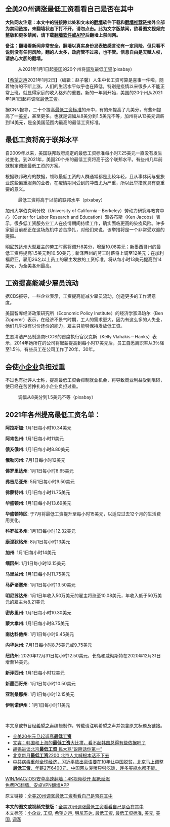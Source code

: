 <h2>全美20州调涨最低工资看看自己是否在其中</h2> <p class="notice"><b>大陆网友注意：本文中的链接除此处和文末的<a href="https://github.com/bannedbook/fanqiang" >翻墙</a>软件下载和<a href="https://github.com/killgcd/justmysocks/blob/master/README.md">翻墙推荐</a>链接外全部为禁网链接，未翻墙状态下打不开，请勿点击。此为文字版禁闻，欲看图文视频完整版和更多禁闻，请下载<a href="https://github.com/bannedbook/fanqiang">翻墙软件或APP</a>后翻墙上禁闻网。</p><p>备注：翻墙看新闻非常安全，翻墙以真实身份发表敏感言论有一定风险，但只看不说则没有任何风险，翻的人太多，政府管不过来，也不管。信息自由是天赋人权，请放心大胆的翻墙。</b></p>  <div class="entry"> <figure> <p><figcaption>从2021年1月1日起<a href="https://www.bannedbook.org/bnews/tag/%e7%be%8e%e5%9b%bd/" class="st_tag internal_tag" rel="tag" title="标签 美国 下的日志">美国</a>的20个州将<a href="https://www.bannedbook.org/bnews/tag/%E8%B0%83%E6%B6%A8/" class="st_tag internal_tag" rel="tag" title="标签 调涨 下的日志">调涨</a>最低<a href="https://www.bannedbook.org/bnews/tag/%e5%b7%a5%e8%b5%84/" class="st_tag internal_tag" rel="tag" title="标签 工资 下的日志">工资</a>(pixabay)</figcaption></figure> <p>【<span class='wp_keywordlink_affiliate'><a href="https://www.soundofhope.org" title="希望之声" target="_blank">希望之声</a></span>2021年1月2日】（编辑：赵子馨）人生中长工资可算是喜事一件啦，随着物价的不断上涨，人们的生活水平似乎也在降低，特别是疫情以来很多人不能正常上班，就显得家庭的收入格外的重要。新的一年刚开始，美国的20个州从2021年1月1日起将调涨<a href="https://www.bannedbook.org/bnews/tag/%E6%9C%80%E4%BD%8E%E5%B7%A5%E8%B5%84/" class="st_tag internal_tag" rel="tag" title="标签 最低工资 下的日志">最低工资</a>。</p> <p>据CNN报导，二十个提高<a href="https://www.bannedbook.org/bnews/tag/%E6%9C%80%E4%BD%8E%E5%B7%A5%E8%B5%84%E6%A0%87%E5%87%86/" class="st_tag internal_tag" rel="tag" title="标签 最低工资标准 下的日志">最低工资标准</a>的州中，有的州提高了几美分，有些州提高了一<a href="https://www.bannedbook.org/bnews/tag/%e7%be%8e%e5%85%83/" class="st_tag internal_tag" rel="tag" title="标签 美元 下的日志">美元</a>，甚至更多。也就是调幅从8美分到1.5美元不等，加州将从13美元调薪到14美元，是全美国范围内最高的最低工资标准。</p> <h2><strong>最低工资将高于联邦水平</strong></h2> <p>自2009年以来，美国联邦政府规定的最低工资标准每小时7.25美元一直没有发生过变化。到2021年，美国20个州的最低工资将高于这个联邦水平。有些州几年前就制定调涨最低工资的方案。</p> <p>根据联邦政府的数据，领取最低工资的人群通常都是比较年轻，且从事休闲与餐旅业这些偏重服务的业者，在疫情期间受到的冲击尤为严重，所以此举措就具有更重要的意义。</p> <figure><figcaption>最低工资将高于以前的联邦水平（pixabay）</figcaption></figure> <p>加州大学伯克利分校（University of California－Berkeley）劳动力研究与教育中心（Center for Labor Research and Education）雅各布斯（Ken Jacobs）表示，很多低工资服务业工人在疫情期间持续工作，确实面临更高的染疫风险。许多家庭目前都正在这场危机中苦苦挣扎，对他们来说，该举措将是一个非常受欢迎的提振。</p> <p><a href="https://www.bannedbook.org/bnews/tag/%E6%98%8E%E5%B0%BC%E8%8B%8F%E8%BE%BE/" class="st_tag internal_tag" rel="tag" title="标签 明尼苏达 下的日志">明尼苏达</a>州大型雇主的劳工时薪将调升8美分，增至10.08美元；新墨西哥州的最低工资将提高1.5美元到10.50美元；新泽西州的劳工时薪将上调至12美元；在加利福尼亚，雇用26名以上员工的雇主发放的工资标准，将从每小时13美元提高到14美元，为全美各州最高。</p> <h2><strong>工资提高能减少雇员流动</strong></h2> <p>据CBS报导，一些企业表示，工资提高能减少雇员流动，创造更多的工作满意度。</p> <p>美国智库经济政策研究所（Economic Policy Institute）的经济学家泽珀尔（Ben Zipperer）表示，在经济不景气时期，工人的需求更大，因为有这么多的人失业，他们几乎没有讨价还价的能力，雇主只能够保持发放低工资。</p> <p>生态清洁产品制造商ECOS的首席执行官汉克斯（Kelly Vlahakis－Hanks）表示，2014年她所在的公司将起薪提高到每小时17美元后，员工自愿离职率从3％降至1.5％，有些员工在公司工作了20年、30年。</p>  <h2><strong>会使<a href="https://www.bannedbook.org/bnews/tag/%E5%B0%8F%E4%BC%81%E4%B8%9A/" class="st_tag internal_tag" rel="tag" title="标签 小企业 下的日志">小企业</a>负担过重</strong></h2> <p>不过也有批评人士称，提高最低工资会抑制就业机会，将导致商业利益受到阻碍，使已经在苦苦挣扎的小企业负担过重。</p> <figure><figcaption>调幅从8美分到1.5美元不等（pixabay）</figcaption></figure> <h2><strong>2021年各州提高最低工资名单：</strong></h2> <p><strong>阿拉斯加</strong>: 1月1日每小时10.34美元</p> <p><strong>阿肯色州</strong>: 1月1日每小时11美元</p> <p><strong>俄亥俄州</strong>: 1月1日每小时8.80美元</p> <p><strong>俄勒冈州</strong>: 7月1日每小时12美元</p> <p><strong>佛罗里达州</strong>: 1月1日每小时8.65美元</p> <p><strong>弗吉尼亚州</strong>: 5月1日每小时9.50美元</p> <p><strong>佛蒙特州</strong>: 1月1日每小时11.75美元</p> <p><strong>华盛顿州</strong>: 1月1日每小时13.69美元</p>  <p><strong>华盛顿特区</strong>: 于7月将最低工资提升至每小时15美元，以适应过去12个月的生活费用变化。</p> <p><strong>科罗拉多州</strong>: 1月1日每小时12.32美元</p> <p><strong>康涅狄格州</strong>: 8月1日每小时13美元</p> <p><strong>加州</strong>: 1月1日每小时14美元</p> <p><strong>缅因州</strong>: 1月1日每小时12.15美元</p> <p><strong>马里兰州</strong>: 1月1日每小时11.75美元</p> <p><strong>马萨诸塞州</strong>: 1月1日每小时13.50美元</p> <p><strong>明尼苏达州</strong>: 1月1日年收入50万美元的雇主将涨至10.08美元，年收入低于50万美元的雇主为8.21美元</p> <p><strong>密苏里州</strong>: 1月1日每小时10.30美元</p>  <p><strong>蒙大拿州</strong>: 1月1日每小时8.75美元</p> <p><strong>南达科他州</strong>: 1月1日每小时9.45美元</p> <p><strong>内华达州</strong>: 7月1日每小时8.75美元或9.75美元</p> <p><strong>纽约州</strong>: 2020年12月31日每小时12.50美元，长岛和威彻斯特在2020年12月31日增至14美元。</p> <p><strong>新泽西州</strong>: 1月1日每小时12美元</p> <p><strong>新墨西哥州</strong>: 1月1日每小时10.50美元</p> <p><strong>亚利桑那州</strong>: 1月1日每小时12.15美元</p> <p><strong>伊利诺伊州</strong>：1月1日每小时11美元</p> <p> </p>  <p>本文章或节目经<a href="https://www.bannedbook.org/bnews/tag/%e5%b8%8c%e6%9c%9b%e4%b9%8b%e5%a3%b0/" class="st_tag internal_tag" rel="tag" title="标签 希望之声 下的日志">希望之声</a>编辑制作，转载请注明希望之声并包含原文标题及链接。</p> <ul class='op-related-articles' title='相关阅读'> <li><a href='https://www.bannedbook.org/bnews/cnnews/20210101/1458813.html' target='_blank'>全美20州元旦起调高<b>最低工资</b></a></li> <li><a href='https://www.bannedbook.org/bnews/bannedvideo/20201204/1441960.html' target='_blank'>文睿：韩国和上海的<b>最低工资</b>大比拼，看不起韩国总得有些依据吧？</a></li> <li><a href='https://www.bannedbook.org/bnews/taiwannews/20201127/1437687.html' target='_blank'>胡锡进谈北京<b>最低工资</b> 民大骂“说瞎话你第一”</a></li> <li><a href='https://www.bannedbook.org/bnews/ssgc/20201126/1437492.html' target='_blank'>北京每月<b>最低工资</b>2200 	北京人大喊根本活不下去</a></li> <li><a href='https://www.bannedbook.org/bnews/bannedvideo/20201126/1437421.html' target='_blank'>中共病毒重创全球经济，习近平放出豪语要在10年让中国脱贫，北京马上调整<b>最低工资</b>，年薪2万6400元，中国网友哀嚎只够吃饭，连多买瓶水都不能。</a></li> </ul> <p class="texttj"> <a href="https://www.bannedbook.org/forum23/topic22702.html" target="_blank">WIN/MAC/iOS/安卓高速翻墙：4K视频秒开 超低延迟</a><br/> <a href="https://github.com/bannedbook/fanqiang/wiki/%E7%A6%81%E9%97%BB%E7%BD%91%E5%AE%89%E5%8D%93%E7%BF%BB%E5%A2%99%E6%96%B0%E9%97%BBAPP" target="_blank">免费PC翻墙、安卓VPN翻墙APP</a></p><p>原文链接：<a class="src_link"  href="https://www.soundofhope.org/post/459893" target="_blank">全美20州调涨最低工资看看自己是否在其中</a></p><a name='sharetosocial'></a>       <div><b>本文的图文或视频完整版</b>：<a href='https://www.bannedbook.org/bnews/comments/20210103/1460239.html'>全美20州调涨最低工资看看自己是否在其中</a></div>  </div><!--END ENTRY--> <div class="postfooter"> <div>本文标签：<a href="https://www.bannedbook.org/bnews/tag/%E5%B0%8F%E4%BC%81%E4%B8%9A/" rel="tag">小企业</a>, <a href="https://www.bannedbook.org/bnews/tag/%e5%b7%a5%e8%b5%84/" rel="tag">工资</a>, <a href="https://www.bannedbook.org/bnews/tag/%e5%b8%8c%e6%9c%9b%e4%b9%8b%e5%a3%b0/" rel="tag">希望之声</a>, <a href="https://www.bannedbook.org/bnews/tag/%E6%98%8E%E5%B0%BC%E8%8B%8F%E8%BE%BE/" rel="tag">明尼苏达</a>, <a href="https://www.bannedbook.org/bnews/tag/%E6%9C%80%E4%BD%8E%E5%B7%A5%E8%B5%84/" rel="tag">最低工资</a>, <a href="https://www.bannedbook.org/bnews/tag/%E6%9C%80%E4%BD%8E%E5%B7%A5%E8%B5%84%E6%A0%87%E5%87%86/" rel="tag">最低工资标准</a>, <a href="https://www.bannedbook.org/bnews/tag/%e7%be%8e%e5%85%83/" rel="tag">美元</a>, <a href="https://www.bannedbook.org/bnews/tag/%e7%be%8e%e5%9b%bd/" rel="tag">美国</a>, <a href="https://www.bannedbook.org/bnews/tag/%E8%B0%83%E6%B6%A8/" rel="tag">调涨</a></div>  </div><!--END POSTFOOTER--> 